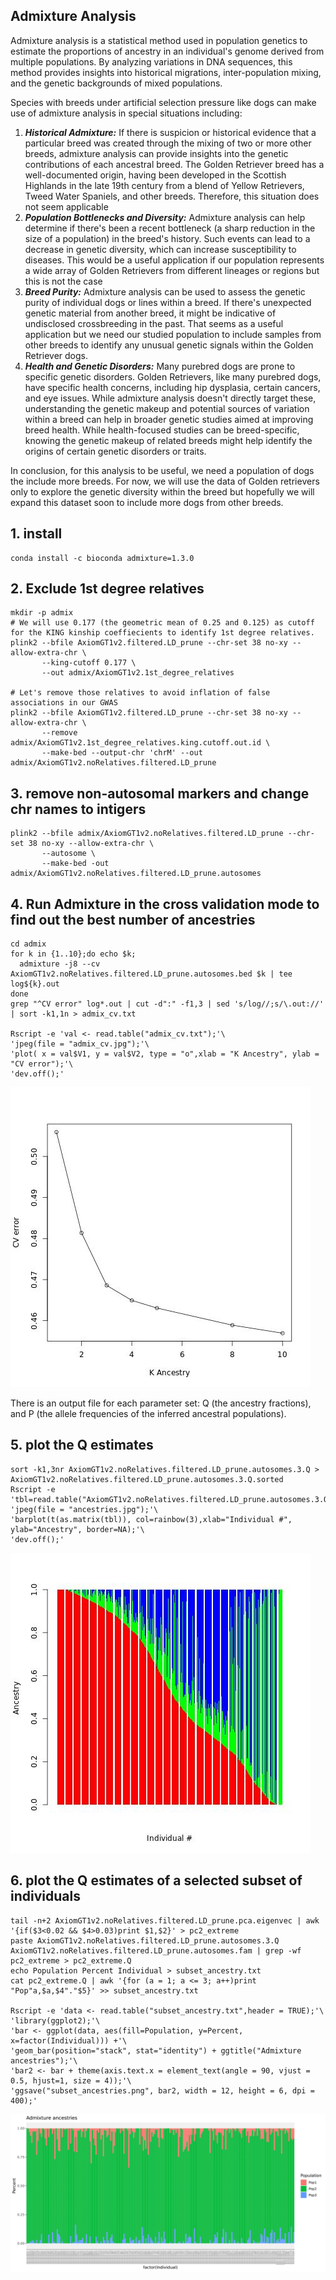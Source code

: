 ## Admixture Analysis
Admixture analysis is a statistical method used in population genetics to estimate the proportions of ancestry in an individual's genome derived from multiple populations. By analyzing variations in DNA sequences, this method provides insights into historical migrations, inter-population mixing, and the genetic backgrounds of mixed populations. 

Species with breeds under artificial selection pressure like dogs can make use of admixture analysis in special situations including:

1.  ***Historical Admixture:*** If there is suspicion or historical evidence that a particular breed was created through the mixing of two or more other breeds, admixture analysis can provide insights into the genetic contributions of each ancestral breed. The Golden Retriever breed has a well-documented origin, having been developed in the Scottish Highlands in the late 19th century from a blend of Yellow Retrievers, Tweed Water Spaniels, and other breeds. Therefore, this situation does not seem applicable 
2.  ***Population Bottlenecks and Diversity:*** Admixture analysis can help determine if there's been a recent bottleneck (a sharp reduction in the size of a population) in the breed's history. Such events can lead to a decrease in genetic diversity, which can increase susceptibility to diseases. This would be a useful application if our population represents a wide array of Golden Retrievers from different lineages or regions but this is not the case
3.  ***Breed Purity:*** Admixture analysis can be used to assess the genetic purity of individual dogs or lines within a breed. If there's unexpected genetic material from another breed, it might be indicative of undisclosed crossbreeding in the past. That seems as a useful application but we need our studied population to include samples from other breeds to identify any unusual genetic signals within the Golden Retriever dogs.
4.  ***Health and Genetic Disorders:*** Many purebred dogs are prone to specific genetic disorders. Golden Retrievers, like many purebred dogs, have specific health concerns, including hip dysplasia, certain cancers, and eye issues. While admixture analysis doesn't directly target these, understanding the genetic makeup and potential sources of variation within a breed can help in broader genetic studies aimed at improving breed health. While health-focused studies can be breed-specific, knowing the genetic makeup of related breeds might help identify the origins of certain genetic disorders or traits.


In conclusion, for this analysis to be useful, we need a population of dogs the include more breeds. For now, we will use the data of Golden retrievers only to explore the genetic diversity within the breed but hopefully we will expand this dataset soon to include more dogs from other breeds.     


## 1. install
```
conda install -c bioconda admixture=1.3.0
```

## 2. Exclude 1st degree relatives
```
mkdir -p admix
# We will use 0.177 (the geometric mean of 0.25 and 0.125) as cutoff for the KING kinship coeffiecients to identify 1st degree relatives.
plink2 --bfile AxiomGT1v2.filtered.LD_prune --chr-set 38 no-xy --allow-extra-chr \
       --king-cutoff 0.177 \
       --out admix/AxiomGT1v2.1st_degree_relatives

# Let's remove those relatives to avoid inflation of false associations in our GWAS
plink2 --bfile AxiomGT1v2.filtered.LD_prune --chr-set 38 no-xy --allow-extra-chr \
       --remove admix/AxiomGT1v2.1st_degree_relatives.king.cutoff.out.id \
       --make-bed --output-chr 'chrM' --out admix/AxiomGT1v2.noRelatives.filtered.LD_prune
```


## 3. remove non-autosomal markers and change chr names to intigers
```
plink2 --bfile admix/AxiomGT1v2.noRelatives.filtered.LD_prune --chr-set 38 no-xy --allow-extra-chr \
       --autosome \
       --make-bed -out admix/AxiomGT1v2.noRelatives.filtered.LD_prune.autosomes
```

## 4. Run Admixture in the cross validation mode to find out the best number of ancestries
```
cd admix
for k in {1..10};do echo $k;
  admixture -j8 --cv AxiomGT1v2.noRelatives.filtered.LD_prune.autosomes.bed $k | tee log${k}.out
done
grep "^CV error" log*.out | cut -d":" -f1,3 | sed 's/log//;s/\.out://' | sort -k1,1n > admix_cv.txt

Rscript -e 'val <- read.table("admix_cv.txt");'\
'jpeg(file = "admix_cv.jpg");'\
'plot( x = val$V1, y = val$V2, type = "o",xlab = "K Ancestry", ylab = "CV error");'\
'dev.off();'
```

![](../images/admix_cv.jpg)<!-- -->


There is an output file for each parameter set: Q (the ancestry fractions), and P (the allele frequencies of the inferred ancestral populations). 

## 5. plot the Q estimates
```
sort -k1,3nr AxiomGT1v2.noRelatives.filtered.LD_prune.autosomes.3.Q > AxiomGT1v2.noRelatives.filtered.LD_prune.autosomes.3.Q.sorted
Rscript -e 'tbl=read.table("AxiomGT1v2.noRelatives.filtered.LD_prune.autosomes.3.Q.sorted");'\
'jpeg(file = "ancestries.jpg");'\
'barplot(t(as.matrix(tbl)), col=rainbow(3),xlab="Individual #", ylab="Ancestry", border=NA);'\
'dev.off();'
```

![](../images/ancestries.jpg)<!-- -->


## 6. plot the Q estimates of a selected subset of individuals
```
tail -n+2 AxiomGT1v2.noRelatives.filtered.LD_prune.pca.eigenvec | awk '{if($3<0.02 && $4>0.03)print $1,$2}' > pc2_extreme
paste AxiomGT1v2.noRelatives.filtered.LD_prune.autosomes.3.Q  AxiomGT1v2.noRelatives.filtered.LD_prune.autosomes.fam | grep -wf pc2_extreme > pc2_extreme.Q
echo Population Percent Individual > subset_ancestry.txt
cat pc2_extreme.Q | awk '{for (a = 1; a <= 3; a++)print "Pop"a,$a,$4"."$5}' >> subset_ancestry.txt

Rscript -e 'data <- read.table("subset_ancestry.txt",header = TRUE);'\
'library(ggplot2);'\
'bar <- ggplot(data, aes(fill=Population, y=Percent, x=factor(Individual))) +'\
'geom_bar(position="stack", stat="identity") + ggtitle("Admixture ancestries");'\
'bar2 <- bar + theme(axis.text.x = element_text(angle = 90, vjust = 0.5, hjust=1, size = 4));'\
'ggsave("subset_ancestries.png", bar2, width = 12, height = 6, dpi = 400);'
```

![](../images/subset_ancestries.png)<!-- -->

